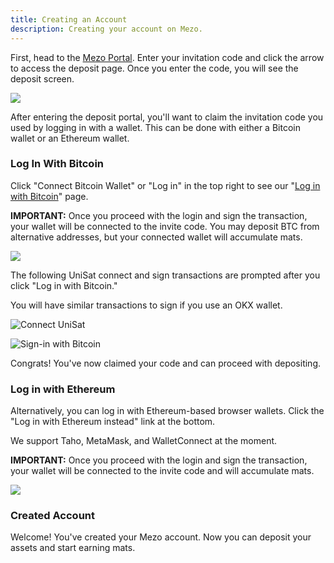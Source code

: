 ```yaml
---
title: Creating an Account
description: Creating your account on Mezo.
---
```


First, head to the [Mezo Portal](https://mezo.org/hodl). Enter your invitation code and click the arrow to access the deposit page. Once you enter the code, you will see the deposit screen.

![](/docs/gitbook/Portal%20entered%20code.png)

After entering the deposit portal, you'll want to claim the invitation code you used by logging in with a wallet. This can be done with either a Bitcoin wallet or an Ethereum wallet.

### Log In With Bitcoin

Click "Connect Bitcoin Wallet" or "Log in" in the top right to see our "[Log in with Bitcoin](https://blog.mezo.org/log-in-with-bitcoin-on-mezo/)" page.&#x20;

**IMPORTANT:** Once you proceed with the login and sign the transaction, your wallet will be connected to the invite code. You may deposit BTC from alternative addresses, but your connected wallet will accumulate mats.

![](/docs/gitbook/Screenshot_2024-06-02_at_10.17.55_AM.png)

The following UniSat connect and sign transactions are prompted after you click "Log in with Bitcoin."

You will have similar transactions to sign if you use an OKX wallet.

![Connect UniSat](/docs/gitbook/Screen%20Shot%202024-04-08%20at%204.43.33%20PM.png)

![Sign-in with Bitcoin](/docs/gitbook/Screen%20Shot%202024-04-08%20at%204.43.40%20PM.png)

Congrats! You've now claimed your code and can proceed with depositing.

### Log in with Ethereum

Alternatively, you can log in with Ethereum-based browser wallets. Click the "Log in with Ethereum instead" link at the bottom.&#x20;

We support Taho, MetaMask, and WalletConnect at the moment.

**IMPORTANT:** Once you proceed with the login and sign the transaction, your wallet will be connected to the invite code and will accumulate mats.

![](/docs/gitbook/Ethereum%20Connect.png)

### Created Account

Welcome! You've created your Mezo account. Now you can deposit your assets and start earning mats.
